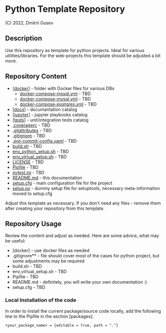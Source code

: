 # Python Template Repository

(C) 2022, Dmitrii Gusev

## Description

Use this repository as template for python projects. Ideal for various utilities/libraries. For
the web-projects this template should be adjusted a bit more.

## Repository Content

- [[docker](docker)] - folder with Docker files for various DBs
  - [docker-compose-mssql.yml](docker/docker-compose-mssql.yml) - TBD
  - [docker-compose-mysql.yml](docker/docker-compose-mysql.yml) - TBD
  - [docker-compose-postgres.yml](docker/docker-compose-postgres.yml) - TBD
- [[docs](docs)] - documantation catalog
- [[jupyter](jupyter)] - jupyter playbooks catalog
- [[tests](tests)] - unit/integration tests catalog
- [.coveragerc](.coveragerc) - TBD
- [.gitattributes](.gitattributes) - TBD
- [.gitignore](.gitignore) - TBD
- [.pre-commit-config.yaml](.pre-commit-config.yaml) - TBD
- [build.sh](build.sh) - TBD
- [env_python_setup.sh](env_python_setup.sh) - TBD
- [env_virtual_setup.sh](env_virtual_setup.sh) - TBD
- [LICENSE](LICENSE) - TBD
- [Pipfile](Pipfile) - TBD
- [pytest.ini](pytest.ini) - TBD
- [README.md](README.md) - this documentation
- [setup.cfg](setup.cfg) - main configuration file for the project
- [setup.py](setup.py) - dummy setup file for setuptools, necessary meta-information moved to setup.cfg

Adjust this template as necessary. If you don't need any files - remove them after creating your repository from this template.

## Repository Usage

Review the content and adjust as needed. Here are some advice, what may be useful:

- [docker] - use docker files as needed
- .gitignore** - file should cover most of the cases for python project, but some adjustments may be required
- build.sh - TBD
- env_virtual_setup.sh - TBD
- Pipfile - TBD
- README.md - definitely, you will write your own documentation :)
- setup.cfg - TBD

### Local Installation of the code

In order to install the current package/source code locally, add the following line to the Pipfile in the section [packages]:  

`<your_package_name> = {editable = true, path = "."}`
